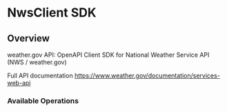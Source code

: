 # NwsClient SDK

## Overview

weather.gov API: OpenAPI Client SDK for National Weather Service API (NWS / weather.gov)

Full API documentation
<https://www.weather.gov/documentation/services-web-api>

### Available Operations
